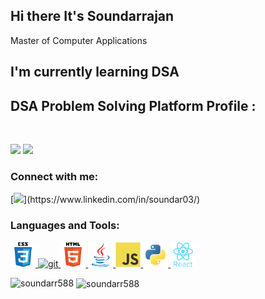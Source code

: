 ## Hi there It's Soundarrajan
Master of Computer Applications
## I'm currently learning DSA
## DSA Problem Solving Platform Profile :

<br/>

[<img src="https://img.shields.io/badge/-Hackerrank-2EC866?style=for-the-badge&logo=HackerRank&logoColor=black"/>](https://www.hackerrank.com/profile/soundarr588)
[<img src="https://img.shields.io/badge/-LeetCode-FFA116?style=for-the-badge&logo=LeetCode&logoColor=white"/>](https://leetcode.com/u/soundarr588/)

<h3 align="left">Connect with me:</h3>
[<img src="https://img.shields.io/badge/LinkedIn-0077B5?style=for-the-badge&logo=linkedin&logoColor=white"/>](https://www.linkedin.com/in/soundar03/)
<h3 align="left">Languages and Tools:</h3>
<p align="left"> <a href="https://www.w3schools.com/css/" target="_blank" rel="noreferrer"> <img src="https://raw.githubusercontent.com/devicons/devicon/master/icons/css3/css3-original-wordmark.svg" alt="css3" width="40" height="40"/> </a> <a href="https://git-scm.com/" target="_blank" rel="noreferrer"> <img src="https://www.vectorlogo.zone/logos/git-scm/git-scm-icon.svg" alt="git" width="40" height="40"/> </a> <a href="https://www.w3.org/html/" target="_blank" rel="noreferrer"> <img src="https://raw.githubusercontent.com/devicons/devicon/master/icons/html5/html5-original-wordmark.svg" alt="html5" width="40" height="40"/> </a> <a href="https://www.java.com" target="_blank" rel="noreferrer"> <img src="https://raw.githubusercontent.com/devicons/devicon/master/icons/java/java-original.svg" alt="java" width="40" height="40"/> </a> <a href="https://developer.mozilla.org/en-US/docs/Web/JavaScript" target="_blank" rel="noreferrer"> <img src="https://raw.githubusercontent.com/devicons/devicon/master/icons/javascript/javascript-original.svg" alt="javascript" width="40" height="40"/> </a> <a href="https://www.python.org" target="_blank" rel="noreferrer"> <img src="https://raw.githubusercontent.com/devicons/devicon/master/icons/python/python-original.svg" alt="python" width="40" height="40"/> </a> <a href="https://reactjs.org/" target="_blank" rel="noreferrer"> <img src="https://raw.githubusercontent.com/devicons/devicon/master/icons/react/react-original-wordmark.svg" alt="react" width="40" height="40"/> </a> </p>

<p><img align="left" src="https://github-readme-stats.vercel.app/api/top-langs?username=soundarr588&show_icons=true&locale=en&layout=compact" alt="soundarr588" /></p>

<p>&nbsp;<img align="center" src="https://github-readme-stats.vercel.app/api?username=soundarr588&show_icons=true&locale=en" alt="soundarr588" /></p>
